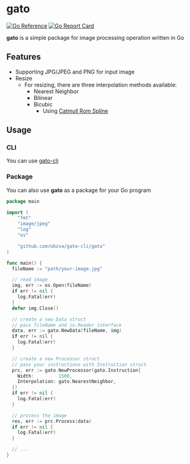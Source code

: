 # gato

[![Go Reference](https://pkg.go.dev/badge/github.com/obzva/gato.svg)](https://pkg.go.dev/github.com/obzva/gato)
[![Go Report Card](https://goreportcard.com/badge/github.com/obzva/gato)](https://goreportcard.com/report/github.com/obzva/gato)

**gato** is a simple package for image processing operation written in Go

## Features

- Supporting JPG/JPEG and PNG for input image
- Resize
  - For resizing, there are three interpolation methods available:
    - Nearest Neighbor
    - Bilinear
    - Bicubic
      - Using [Catmull Rom Spline](https://en.wikipedia.org/wiki/Cubic_Hermite_spline#Interpolation_on_the_unit_interval_with_matched_derivatives_at_endpoints)

## Usage

### CLI

You can use [gato-cli](https://github.com/obzva/gato-cli)

### Package

You can also use **gato** as a package for your Go program

```go
package main

import (
	"fmt"
	"image/jpeg"
	"log"
	"os"

	"github.com/obzva/gato-cli/gato"
)

func main() {
  fileName := "path/your-image.jpg"

  // read image
  img, err := os.Open(fileName)
  if err != nil {
	log.Fatal(err)
  }
  defer img.Close()

  // create a new Data struct
  // pass fileName and io.Reader interface
  data, err := gato.NewData(fileName, img)
  if err != nil {
	log.Fatal(err)
  }

  // create a new Processor struct
  // pass your instructions with Instruction struct
  prc, err := gato.NewProcessor(gato.Instruction{
	Width:         1500,
	Interpolation: gato.NearestNeighbor,
  })
  if err != nil {
    log.Fatal(err)
  }

  // process the image
  res, err := prc.Process(data)
  if err != nil {
	log.Fatal(err)
  }

  // ...
}
```
